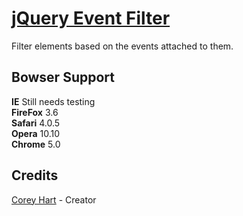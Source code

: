 [jQuery Event Filter](http://www.codenothing.com/archives/jquery/event-filter/)
========================

Filter elements based on the events attached to them.


Bowser Support
--------------

**IE** Still needs testing  
**FireFox** 3.6  
**Safari** 4.0.5  
**Opera** 10.10  
**Chrome** 5.0  


Credits
--------
[Corey Hart](http://www.codenothing.com) - Creator
